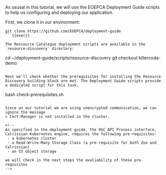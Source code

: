 As ususal in this tutorial, we will use the EOEPCA Deployment Guide scripts to help us configuring and deploying our application. 

First, we clone it in our environment:

```
git clone https://github.com/EOEPCA/deployment-guide
```{{exec}}

The Rescource Catalogue deployment scripts are available in the `resource-discovery` directory:

```
cd ~/deployment-guide/scripts/resource-discovery
git checkout killercoda-demo
```{{exec}}

Next we'll check whether the prerequisites for installing the Resource Discovery building block are met. The Deployment Guide scripts provide a dedicated script for this task:
```
bash check-prerequisites.sh
```{{exec}}

Since un our tutorial we are using unencrypted communication, we can ignore the message 
> Cert-Manager is not installed in the cluster.

<!--
As specified in the deployment guide, the OGC API Process interface, Calrissian Kubernetes engine, requires the following pre-requisites:
 - a kubernetes cluster
 - a Read-Write-Many Storage Class (a pre-requisite for both Zoo and Calrissian)
 - an S3 object storage

we will check in the next steps the avaliability of these pre-requisites
-->